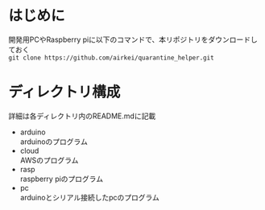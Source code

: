 # はじめに
開発用PCやRaspberry piに以下のコマンドで、本リポジトリをダウンロードしておく  
`git clone https://github.com/airkei/quarantine_helper.git`

# ディレクトリ構成
詳細は各ディレクトリ内のREADME.mdに記載
* arduino  
arduinoのプログラム
* cloud  
AWSのプログラム
* rasp  
raspberry piのプログラム
* pc  
arduinoとシリアル接続したpcのプログラム
